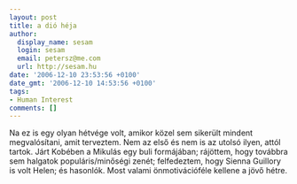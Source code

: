 ```yaml
---
layout: post
title: a dió héja
author:
  display_name: sesam
  login: sesam
  email: petersz@me.com
  url: http://sesam.hu
date: '2006-12-10 23:53:56 +0100'
date_gmt: '2006-12-10 14:53:56 +0100'
tags:
- Human Interest
comments: []
---
```


Na ez is egy olyan hétvége volt, amikor közel sem sikerült mindent megvalósítani, amit terveztem. Nem az első és nem is az utolsó ilyen, attól tartok. Járt Kobében a Mikulás egy buli formájában; rájöttem, hogy továbbra sem halgatok populáris/minőségi zenét; felfedeztem, hogy Sienna Guillory is volt Helen; és hasonlók. Most valami önmotivációféle kellene a jövő hétre.
